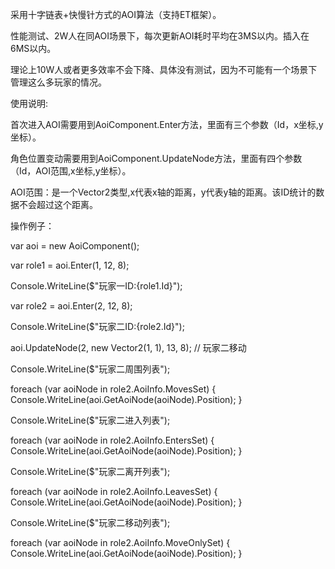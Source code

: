 采用十字链表+快慢针方式的AOI算法（支持ET框架）。

性能测试、2W人在同AOI场景下，每次更新AOI耗时平均在3MS以内。插入在6MS以内。

理论上10W人或者更多效率不会下降、具体没有测试，因为不可能有一个场景下管理这么多玩家的情况。

使用说明:

首次进入AOI需要用到AoiComponent.Enter方法，里面有三个参数（Id，x坐标,y坐标）。

角色位置变动需要用到AoiComponent.UpdateNode方法，里面有四个参数（Id，AOI范围,x坐标,y坐标）。

AOI范围：是一个Vector2类型,x代表x轴的距离，y代表y轴的距离。该ID统计的数据不会超过这个距离。

操作例子：

var aoi = new AoiComponent();

var role1 = aoi.Enter(1, 12, 8);

Console.WriteLine($"玩家一ID:{role1.Id}");

var role2 = aoi.Enter(2, 12, 8);

Console.WriteLine($"玩家二ID:{role2.Id}");

aoi.UpdateNode(2, new Vector2(1, 1), 13, 8);  // 玩家二移动

Console.WriteLine($"玩家二周围列表");
            
foreach (var aoiNode in role2.AoiInfo.MovesSet)
{
    Console.WriteLine(aoi.GetAoiNode(aoiNode).Position);
}
            
Console.WriteLine($"玩家二进入列表");
            
foreach (var aoiNode in role2.AoiInfo.EntersSet)
{
    Console.WriteLine(aoi.GetAoiNode(aoiNode).Position);
}
            
Console.WriteLine($"玩家二离开列表");
            
foreach (var aoiNode in role2.AoiInfo.LeavesSet)
{
    Console.WriteLine(aoi.GetAoiNode(aoiNode).Position);
}
            
Console.WriteLine($"玩家二移动列表");
            
foreach (var aoiNode in role2.AoiInfo.MoveOnlySet)
{
    Console.WriteLine(aoi.GetAoiNode(aoiNode).Position);
}

